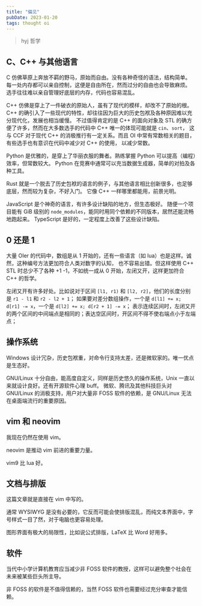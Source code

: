 ```yaml
---
title: "偏见"
pubDate: 2023-01-20
tags: thought oi
---
```


> hyj 哲学

## C、C++ 与其他语言

C 仿佛草原上奔放不羁的野马，原始而自由。没有各种奇怪的语法，结构简单。
每一处内存都可以亲自控制，这便是自由所在，然而过分的自由也会导致麻烦。
选手往往难以亲自管理好底层的内存，代码也容易混乱。

C++ 仿佛是穿上了一件破衣的原始人，虽有了现代的模样，却改不了原始的根。
C++ 的确引入了一些现代的特性，却往往因为巨大的历史包袱及各种原因难以充分现代化，发展也相当缓慢。
不过值得肯定的是 C++ 的面向对象及 STL 的确方便了许多，然而在大多数选手的代码中 C++ 唯一的体现可能就是 `cin`、`sort`，
这与 CCF 对于现代 C++ 的消极推行有一定关系。而且 OI 中常有常数相关的题目，有些选手也有意识在代码中减少对 C++ 的使用，
以减少常数。

Python 是优雅的，是穿上了华丽衣服的舞者。熟练掌握 Python 可以提高（编程）效率，但常数较大。
Python 在竞赛中通常可以充当数据生成器，简单的对拍及各种工具。

Rust 就是一个脱去了历史包袱的语言的例子，与其他语言相比创新很多，也足够底层，然而较为复杂，不好入门。
它像 C++ 一样哪里都能用，前景光明。

JavaScript 是个神奇的语言，有许多设计缺陷的地方，但生态极好。
随便一个项目能有 GiB 级别的 `node_modules`，能同时用同个依赖的不同版本，居然还能流畅地跑起来。
TypeScript 是好的，一定程度上改善了这些设计缺陷。

## 0 还是 1

大量 OIer 的代码中，数组是从 1 开始的，还有一些语言（如 lua）也是这样。诚然，这种编号方法更加符合人类对数字的认知，
也不容易出错。但这样使用 C++ STL 时总少不了各种 +1 -1，不如统一成从 0 开始，左闭又开，这样更加符合 C++ 的哲学。

左闭又开有许多好处。比如说对于区间 `[l1, r1)` 和 `[l2, r2]`，他们的长度分别是 `r1 - l1` 和 `r2 - l2 + 1`；
如果要对差分数组操作，一个是 `d[l1] += x; d[r1] -= x`，一个是 `d[l2] += x; d[r2 + 1] -= x`；
表示连续区间时，左闭又开的两个区间的中间端点是相同的；表达空区间时，开区间不得不使右端点小于左端点；

## 操作系统

Windows 设计冗杂，历史包袱重，对命令行支持太差，还是微软家的。唯一优点是生态好。

GNU/Linux 十分自由，能高度自定义，同样是历史悠久的操作系统，Unix 一直以来就设计良好。还有开源软件心理 buff。
微软、腾讯及其他科技巨头对 GNU/Linux 的消极支持，用户对大量非 FOSS 软件的依赖，是 GNU/Linux 无法在桌面端流行的重要原因。

## vim 和 neovim

我现在仍然在使用 vim。

neovim 是推动 vim 前进的重要力量。

vim9 比 lua 好。

## 文档与排版

这篇文章就是直接在 vim 中写的。

通常 WYSIWYG 是没有必要的，它反而可能会使排版混乱，而纯文本界面中，字号样式一目了然，对于电脑也更容易处理。

图形界面有极大的局限性，比如说公式排版，LaTeX 比 Word 好用多。

## 软件

当代中小学计算机教育应当减少非 FOSS 软件的教授，这样可以避免整个社会在未来被某些巨头所主导。

非 FOSS 的软件是不值得信赖的，当然 FOSS 软件也需要经过充分审查才能信赖。



